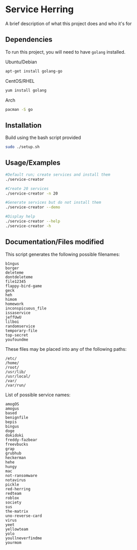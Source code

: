 
# Service Herring

A brief description of what this project does and who it's for


## Dependencies

To run this project, you will need to have `golang` installed.

Ubuntu/Debian
```bash
apt-get install golang-go
```
CentOS/RHEL
```bash
yum install golang
```
Arch
```bash
pacman -S go
```


## Installation

Build using the bash script provided

```bash
sudo ./setup.sh
```
    
## Usage/Examples

```bash
#Default run; create services and install them
./service-creator

#Create 20 services
./service-creator -n 20

#Generate services but do not install them
./service-creator --demo

#Display help
./service-creator --help
./service-creator -h
```


## Documentation/Files modified

This script generates the following possible filenames:
```
b1ngus
borger
deleteme
dontdeleteme
file12345
flappy-bird-game
geck
heh
himom
homework
inconspicuous_file
issaservice
jeffUwU
lilboi
randomservice
temporary-file
top-secret
youfoundme
```
These files may be placed into any of the following  paths:
```
/etc/
/home/
/root/
/usr/lib/
/usr/local/
/var/
/var/run/
```
List of possible service names:
```
amogOS
amogus
based
benignfile
bepis
bingus
doge
dokidoki
freddy-fazbear
freevbucks
grap
grubhub
heckerman
hehe
hungy
mac
not-ransomware
notavirus
pickle
red-herring
redteam
roblox
society
sus
the-matrix
uno-reverse-card
virus
yeet
yellowteam
yolo
youllneverfindme
yourmom
```
